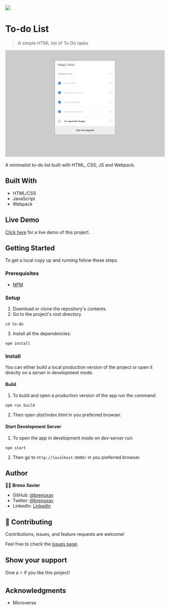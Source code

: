 ![](https://img.shields.io/badge/Microverse-blueviolet)

# To-do List

>  A simple HTML list of To Do tasks 

![screenshot](./screenshot.png)

 A minimalist to-do list built with HTML, CSS, JS and Webpack.

## Built With

- HTML/CSS
- JavaScript
- Webpack

## Live Demo

[Click here](https://brenoxav.github.io/to-do) for a live demo of this project.


## Getting Started

To get a local copy up and running follow these steps.


### Prerequisites

- [NPM](https://docs.npmjs.com/downloading-and-installing-node-js-and-npm)

### Setup

1. Download or clone the repository's contents.
2. Go to the project's root directory.
```
cd to-do
```
3. Install all the dependencies:
```
npm install
```

### Install

You can either build a local production version of the project or open it directly on a server in development mode.

  #### Build

  1. To build and open a production version of the app run the command:
  ```
  npm run build
  ```
  2. Then open *dist/index.html* in you preferred browser.

  #### Start Development Server

  1. To open the app in development mode on *dev-server* run:
  ```
  npm start
  ```
  2. Then go to `http://localhost:8080/` in you preferred browser.

## Author

👨‍💻 **Breno Xavier**

- GitHub: [@brenoxav](https://github.com/brenoxav)
- Twitter: [@brenoxav](https://twitter.com/brenoxav)
- LinkedIn: [LinkedIn](https://linkedin.com/in/brenoxav)

## 🤝 Contributing

Contributions, issues, and feature requests are welcome!

Feel free to check the [issues page](https://github.com/brenoxav/to-do/issues/).

## Show your support

Give a ⭐️ if you like this project!

## Acknowledgments

- Microverse
